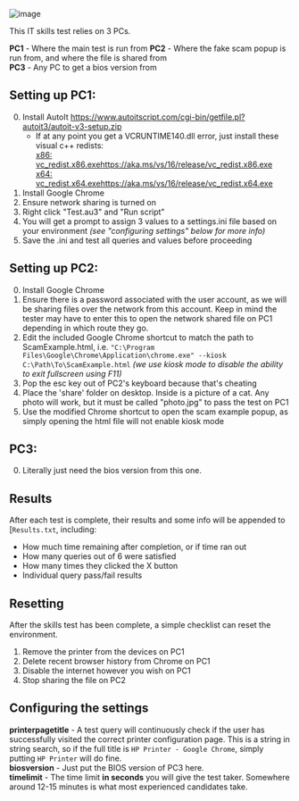 ![image](https://github.com/user-attachments/assets/ab4f5941-cf5a-4563-a73b-6c07a56c022e)

This IT skills test relies on 3 PCs.

**PC1** - Where the main test is run from 
**PC2** - Where the fake scam popup is run from, and where the file is shared from  
**PC3** - Any PC to get a bios version from  

## Setting up PC1:
0. Install AutoIt https://www.autoitscript.com/cgi-bin/getfile.pl?autoit3/autoit-v3-setup.zip
    - If at any point you get a VCRUNTIME140.dll error, just install these visual c++ redists:  
        [x86: vc_redist.x86.exehttps://aka.ms/vs/16/release/vc_redist.x86.exe](https://aka.ms/vs/16/release/vc_redist.x86.exe)  
        [x64: vc_redist.x64.exehttps://aka.ms/vs/16/release/vc_redist.x64.exe](https://aka.ms/vs/16/release/vc_redist.x64.exe)  
1. Install Google Chrome
2. Ensure network sharing is turned on
3. Right click "Test.au3" and "Run script"
4. You will get a prompt to assign 3 values to a settings.ini file based on your environment _(see "configuring settings" below for more info)_
5. Save the .ini and test all queries and values before proceeding

## Setting up PC2:
0. Install Google Chrome  
1. Ensure there is a password associated with the user account, as we will be sharing files over the network from this account. Keep in mind the tester may have to enter this to open the network shared file on PC1 depending in which route they go.
2. Edit the included Google Chrome shortcut to match the path to ScamExample.html, i.e. `"C:\Program Files\Google\Chrome\Application\chrome.exe" --kiosk C:\Path\To\ScamExample.html`
   *(we use kiosk mode to disable the ability to exit fullscreen using F11)*  
3. Pop the esc key out of PC2's keyboard because that's cheating  
4. Place the 'share' folder on desktop. Inside is a picture of a cat. Any photo will work, but it must be called "photo.jpg" to pass the test on PC1
5. Use the modified Chrome shortcut to open the scam example popup, as simply opening the html file will not enable kiosk mode  

## PC3:
0. Literally just need the bios version from this one.

## Results
After each test is complete, their results and some info will be appended to [`Results.txt`, including:
- How much time remaining after completion, or if time ran out
- How many queries out of 6 were satisfied
- How many times they clicked the X button
- Individual query pass/fail results

## Resetting
After the skills test has been complete, a simple checklist can reset the environment.
1. Remove the printer from the devices on PC1
2. Delete recent browser history from Chrome on PC1
3. Disable the internet however you wish on PC1
4. Stop sharing the file on PC2

## Configuring the settings
**printerpagetitle** - A test query will continuously check if the user has successfully visited the correct printer configuration page. This is a string in string search, so if the full title is `HP Printer - Google Chrome`, simply putting `HP Printer` will do fine.  
**biosversion** - Just put the BIOS version of PC3 here.  
**timelimit** - The time limit __in seconds__ you will give the test taker. Somewhere around 12-15 minutes is what most experienced candidates take.
        
